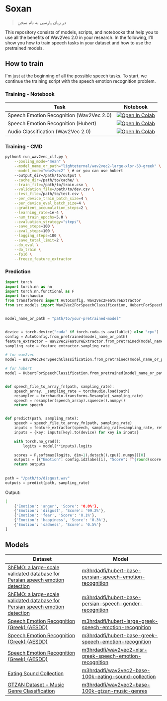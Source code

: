 # Soxan
> در زبان پارسی به نام سخن


This repository consists of models, scripts, and notebooks that help you to use all the benefits of Wav2Vec 2.0 in your research. 
In the following, I'll show you how to train speech tasks in your dataset and how to use the pretrained models.

## How to train

I'm just at the beginning of all the possible speech tasks. To start, we continue the training script with the speech emotion recognition problem.


### Training - Notebook

| Task                                     | Notebook                                                                                                                                                                                                            |
|------------------------------------------|---------------------------------------------------------------------------------------------------------------------------------------------------------------------------------------------------------------------|
| Speech Emotion Recognition (Wav2Vec 2.0) | [![Open In Colab](https://colab.research.google.com/assets/colab-badge.svg)](https://colab.research.google.com/github/m3hrdadfi/soxan/blob/main/notebooks/Emotion_recognition_in_Greek_speech_using_Wav2Vec2.ipynb) |
| Speech Emotion Recognition (Hubert)      | [![Open In Colab](https://colab.research.google.com/assets/colab-badge.svg)](https://colab.research.google.com/github/m3hrdadfi/soxan/blob/main/notebooks/Emotion_recognition_in_Greek_speech_using_HuBERT.ipynb)   |
| Audio Classification (Wav2Vec 2.0)       | [![Open In Colab](https://colab.research.google.com/assets/colab-badge.svg)](https://colab.research.google.com/github/m3hrdadfi/soxan/blob/main/notebooks/Eating_Sound_Collection_using_Wav2Vec2.ipynb)             |

### Training - CMD

```bash
python3 run_wav2vec_clf.py \
    --pooling_mode="mean" \
    --model_name_or_path="lighteternal/wav2vec2-large-xlsr-53-greek" \
    --model_mode="wav2vec2" \ # or you can use hubert
    --output_dir=/path/to/output \
    --cache_dir=/path/to/cache/ \
    --train_file=/path/to/train.csv \
    --validation_file=/path/to/dev.csv \
    --test_file=/path/to/test.csv \
    --per_device_train_batch_size=4 \
    --per_device_eval_batch_size=4 \
    --gradient_accumulation_steps=2 \
    --learning_rate=1e-4 \
    --num_train_epochs=5.0 \
    --evaluation_strategy="steps"\
    --save_steps=100 \
    --eval_steps=100 \
    --logging_steps=100 \
    --save_total_limit=2 \
    --do_eval \
    --do_train \
    --fp16 \
    --freeze_feature_extractor
```

### Prediction
```python
import torch
import torch.nn as nn
import torch.nn.functional as F
import torchaudio
from transformers import AutoConfig, Wav2Vec2FeatureExtractor
from src.models import Wav2Vec2ForSpeechClassification, HubertForSpeechClassification


model_name_or_path = "path/to/your-pretrained-model"


device = torch.device("cuda" if torch.cuda.is_available() else "cpu")
config = AutoConfig.from_pretrained(model_name_or_path)
feature_extractor = Wav2Vec2FeatureExtractor.from_pretrained(model_name_or_path)
sampling_rate = feature_extractor.sampling_rate

# for wav2vec
model = Wav2Vec2ForSpeechClassification.from_pretrained(model_name_or_path).to(device)

# for hubert
model = HubertForSpeechClassification.from_pretrained(model_name_or_path).to(device)


def speech_file_to_array_fn(path, sampling_rate):
    speech_array, _sampling_rate = torchaudio.load(path)
    resampler = torchaudio.transforms.Resample(_sampling_rate)
    speech = resampler(speech_array).squeeze().numpy()
    return speech


def predict(path, sampling_rate):
    speech = speech_file_to_array_fn(path, sampling_rate)
    inputs = feature_extractor(speech, sampling_rate=sampling_rate, return_tensors="pt", padding=True)
    inputs = {key: inputs[key].to(device) for key in inputs}

    with torch.no_grad():
        logits = model(**inputs).logits

    scores = F.softmax(logits, dim=1).detach().cpu().numpy()[0]
    outputs = [{"Emotion": config.id2label[i], "Score": f"{round(score * 100, 3):.1f}%"} for i, score in enumerate(scores)]
    return outputs
    
    
path = "/path/to/disgust.wav"
outputs = predict(path, sampling_rate)    
```

Output: 
```bash
[
    {'Emotion': 'anger', 'Score': '0.0%'},
    {'Emotion': 'disgust', 'Score': '99.2%'},
    {'Emotion': 'fear', 'Score': '0.1%'},
    {'Emotion': 'happiness', 'Score': '0.3%'},
    {'Emotion': 'sadness', 'Score': '0.5%'}
]
```



## Models

| Dataset                                                                                                                      | Model                                                                                                                                       |
|------------------------------------------------------------------------------------------------------------------------------|---------------------------------------------------------------------------------------------------------------------------------------------|
| [ShEMO: a large-scale validated database for Persian speech emotion detection](https://github.com/mansourehk/ShEMO)          | [m3hrdadfi/hubert-base-persian-speech-emotion-recognition](https://huggingface.co/m3hrdadfi/hubert-base-persian-speech-emotion-recognition) |
| [ShEMO: a large-scale validated database for Persian speech emotion detection](https://github.com/mansourehk/ShEMO)          | [m3hrdadfi/hubert-base-persian-speech-gender-recognition](https://huggingface.co/m3hrdadfi/hubert-base-persian-speech-gender-recognition)   |
| [Speech Emotion Recognition (Greek) (AESDD)](http://m3c.web.auth.gr/research/aesdd-speech-emotion-recognition/)              | [m3hrdadfi/hubert-large-greek-speech-emotion-recognition](https://huggingface.co/m3hrdadfi/hubert-large-greek-speech-emotion-recognition)   |
| [Speech Emotion Recognition (Greek) (AESDD)](http://m3c.web.auth.gr/research/aesdd-speech-emotion-recognition/)              | [m3hrdadfi/hubert-base-greek-speech-emotion-recognition](https://huggingface.co/m3hrdadfi/hubert-base-greek-speech-emotion-recognition)     |
| [Speech Emotion Recognition (Greek) (AESDD)](http://m3c.web.auth.gr/research/aesdd-speech-emotion-recognition/)              | [m3hrdadfi/wav2vec2-xlsr-greek-speech-emotion-recognition](https://huggingface.co/m3hrdadfi/wav2vec2-xlsr-greek-speech-emotion-recognition) |
| [Eating Sound Collection](https://www.kaggle.com/mashijie/eating-sound-collection)                                           | [m3hrdadfi/wav2vec2-base-100k-eating-sound-collection](https://huggingface.co/m3hrdadfi/wav2vec2-base-100k-eating-sound-collection)         |
| [GTZAN Dataset - Music Genre Classification](https://www.kaggle.com/andradaolteanu/gtzan-dataset-music-genre-classification) | [m3hrdadfi/wav2vec2-base-100k-gtzan-music-genres](https://huggingface.co/m3hrdadfi/wav2vec2-base-100k-gtzan-music-genres)                   |

